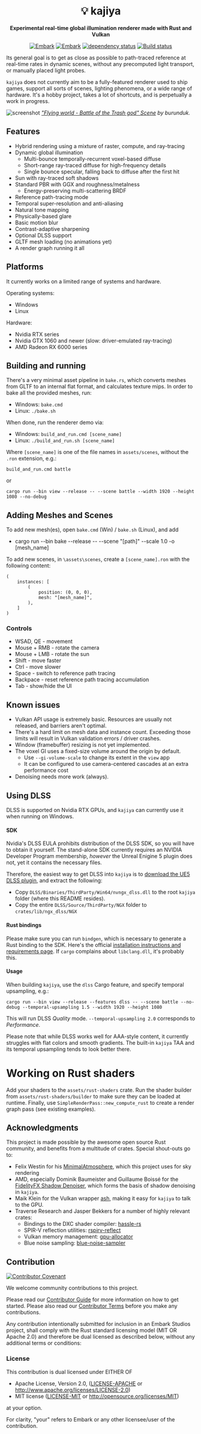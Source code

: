 <!-- Allow this file to not have a first line heading -->
<!-- markdownlint-disable-file MD041 -->

<!-- inline html -->
<!-- markdownlint-disable-file MD033 -->

<div align="center">
   
# 💡 kajiya

<!--- FIXME: Write short catchy description/tagline of project --->
**Experimental real-time global illumination renderer made with Rust and Vulkan**

[![Embark](https://img.shields.io/badge/embark-open%20source-blueviolet.svg)](https://embark.dev)
[![Embark](https://img.shields.io/badge/discord-ark-%237289da.svg?logo=discord)](https://discord.gg/dAuKfZS)
[![dependency status](https://deps.rs/repo/github/EmbarkStudios/kajiya/status.svg)](https://deps.rs/repo/github/EmbarkStudios/kajiya)
[![Build status](https://github.com/EmbarkStudios/kajiya/workflows/CI/badge.svg)](https://github.com/EmbarkStudios/kajiya/actions)
</div>

Its general goal is to get as close as possible to path-traced reference at real-time rates in dynamic scenes, without any precomputed light transport, or manually placed light probes.

`kajiya` does not currently aim to be a fully-featured renderer used to ship games, support all sorts of scenes, lighting phenomena, or a wide range of hardware. It's a hobby project, takes a lot of shortcuts, and is perpetually a work in progress.

![screenshot](docs/screenshot.jpg)
_["Flying world - Battle of the Trash god" Scene](https://sketchfab.com/3d-models/flying-world-battle-of-the-trash-god-350a9b2fac4c4430b883898e7d3c431f) by burunduk._

## Features

* Hybrid rendering using a mixture of raster, compute, and ray-tracing
* Dynamic global illumination
    * Multi-bounce temporally-recurrent voxel-based diffuse
    * Short-range ray-traced diffuse for high-frequency details
    * Single bounce specular, falling back to diffuse after the first hit
* Sun with ray-traced soft shadows
* Standard PBR with GGX and roughness/metalness
    * Energy-preserving multi-scattering BRDF
* Reference path-tracing mode
* Temporal super-resolution and anti-aliasing
* Natural tone mapping
* Physically-based glare
* Basic motion blur
* Contrast-adaptive sharpening
* Optional DLSS support
* GLTF mesh loading (no animations yet)
* A render graph running it all

## Platforms

It currently works on a limited range of systems and hardware.

Operating systems:
* Windows
* Linux

Hardware:
* Nvidia RTX series
* Nvidia GTX 1060 and newer (slow: driver-emulated ray-tracing)
* AMD Radeon RX 6000 series

## Building and running

There's a very minimal asset pipeline in `bake.rs`, which converts meshes from GLTF to an internal flat format, and calculates texture mips. In order to bake all the provided meshes, run:

* Windows: `bake.cmd`
* Linux: `./bake.sh`

When done, run the renderer demo via:

* Windows: `build_and_run.cmd [scene_name]`
* Linux: `./build_and_run.sh [scene_name]`

Where `[scene_name]` is one of the file names in `assets/scenes`, without the `.ron` extension, e.g.:

```
build_and_run.cmd battle
```

or

```
cargo run --bin view --release -- --scene battle --width 1920 --height 1080 --no-debug
```

## Adding Meshes and Scenes

To add new mesh(es), open `bake.cmd` (Win) / `bake.sh` (Linux), and add

* cargo run --bin bake --release -- --scene "[path]" --scale 1.0 -o [mesh_name]

To add new scenes, in `\assets\scenes`, create a `[scene_name].ron` with the following content:

```
(
    instances: [
        (
            position: (0, 0, 0),
            mesh: "[mesh_name]",
        ),
    ]
)
```

### Controls

* WSAD, QE - movement
* Mouse + RMB - rotate the camera
* Mouse + LMB - rotate the sun
* Shift - move faster
* Ctrl - move slower
* Space - switch to reference path tracing
* Backpace - reset reference path tracing accumulation
* Tab - show/hide the UI

## Known issues

* Vulkan API usage is extremely basic. Resources are usually not released, and barriers aren't optimal.
* There's a hard limit on mesh data and instance count. Exceeding those limits will result in Vulkan validation errors / driver crashes.
* Window (framebuffer) resizing is not yet implemented.
* The voxel GI uses a fixed-size volume around the origin by default.
    * Use `--gi-volume-scale` to change its extent in the `view` app
    * It can be configured to use camera-centered cascades at an extra performance cost
* Denoising needs more work (always).

## Using DLSS

DLSS is supported on Nvidia RTX GPUs, and `kajiya` can currently use it when running on Windows.

#### SDK

Nvidia's DLSS EULA prohibits distribution of the DLSS SDK, so you will have to obtain it yourself. The stand-alone SDK currently requires an NVIDIA Developer Program membership, _however_ the Unreal Enigine 5 plugin does not, yet it contains the necessary files.

Therefore, the easiest way to get DLSS into `kajiya` is to [download the UE5 DLSS plugin](https://developer.nvidia.com/dlss-getting-started#ue-version), and extract the following:

* Copy `DLSS/Binaries/ThirdParty/Win64/nvngx_dlss.dll` to the root `kajiya` folder (where this README resides).
* Copy the entire `DLSS/Source/ThirdParty/NGX` folder to `crates/lib/ngx_dlss/NGX`

#### Rust bindings

Please make sure you can run `bindgen`, which is necessary to generate a Rust binding to the SDK. Here's the official [installation instructions and requirements page](https://rust-lang.github.io/rust-bindgen/requirements.html). If `cargo` complains about `libclang.dll`, it's probably this.

#### Usage

When building `kajiya`, use the `dlss` Cargo feature, and specify temporal upsampling, e.g.:

```
cargo run --bin view --release --features dlss -- --scene battle --no-debug --temporal-upsampling 1.5 --width 1920 --height 1080
```

This will run DLSS _Quality_ mode. `--temporal-upsampling 2.0` corresponds to _Performance_.

Please note that while DLSS works well for AAA-style content, it currently struggles with flat colors and smooth gradients. The built-in `kajiya` TAA and its temporal upsampling tends to look better there.

# Working on Rust shaders

Add your shaders to the `assets/rust-shaders` crate. Run the shader builder from `assets/rust-shaders/builder` to make sure they can be loaded at runtime. Finally, use `SimpleRenderPass::new_compute_rust` to create a render graph pass (see existing examples).

## Acknowledgments

This project is made possible by the awesome open source Rust community, and benefits from a multitude of crates. Special shout-outs go to:

* Felix Westin for his [MinimalAtmosphere](https://github.com/Fewes/MinimalAtmosphere), which this project uses for sky rendering
* AMD, especially Dominik Baumeister and Guillaume Boissé for the [FidelityFX Shadow Denoiser](https://gpuopen.com/fidelityfx-denoiser/), which forms the basis of shadow denoising in `kajiya`.
* Maik Klein for the Vulkan wrapper [ash](https://github.com/MaikKlein/ash), making it easy for `kajiya` to talk to the GPU.
* Traverse Research and Jasper Bekkers for a number of highly relevant crates:
  * Bindings to the DXC shader compiler: [hassle-rs](https://github.com/Traverse-Research/hassle-rs)
  * SPIR-V reflection utilities: [rspirv-reflect](https://github.com/Traverse-Research/rspirv-reflect)
  * Vulkan memory management: [gpu-allocator](https://github.com/Traverse-Research/gpu-allocator)
  * Blue noise sampling: [blue-noise-sampler](https://github.com/Jasper-Bekkers/blue-noise-sampler)

## Contribution

[![Contributor Covenant](https://img.shields.io/badge/contributor%20covenant-v1.4-ff69b4.svg)](../main/CODE_OF_CONDUCT.md)

We welcome community contributions to this project.

Please read our [Contributor Guide](CONTRIBUTING.md) for more information on how to get started.
Please also read our [Contributor Terms](CONTRIBUTING.md#contributor-terms) before you make any contributions.

Any contribution intentionally submitted for inclusion in an Embark Studios project, shall comply with the Rust standard licensing model (MIT OR Apache 2.0) and therefore be dual licensed as described below, without any additional terms or conditions:

### License

This contribution is dual licensed under EITHER OF

* Apache License, Version 2.0, ([LICENSE-APACHE](LICENSE-APACHE) or <http://www.apache.org/licenses/LICENSE-2.0>)
* MIT license ([LICENSE-MIT](LICENSE-MIT) or <http://opensource.org/licenses/MIT>)

at your option.

For clarity, "your" refers to Embark or any other licensee/user of the contribution.
